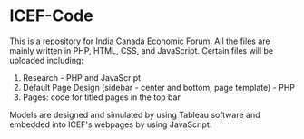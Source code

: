 # ICEF-Code
This is a repository for India Canada Economic Forum. All the files are mainly written in PHP, HTML, CSS, and JavaScript. Certain files will be uploaded including:

1. Research - PHP and JavaScript
2. Default Page Design (sidebar - center and bottom, page template) - PHP
3. Pages: code for titled pages in the top bar



Models are designed and simulated by using Tableau software and embedded into ICEF's webpages by using JavaScript. 

